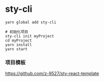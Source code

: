 # sty-cli

```shell
yarn global add sty-cli

# 初始化项目
sty-cli init myProject
cd myProject
yarn install 
yarn start
```

### 项目模板
https://github.com/z-9527/sty-react-template
